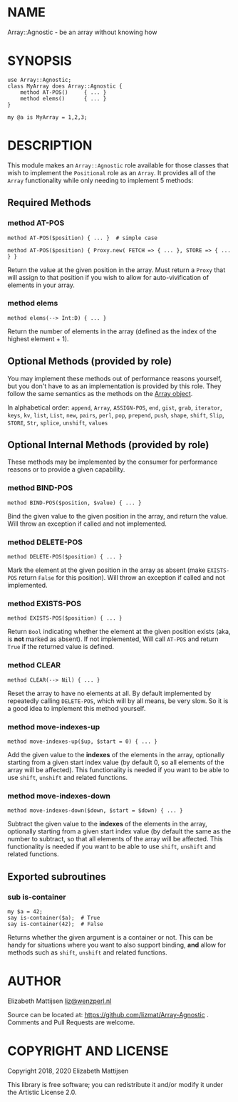 NAME
====

Array::Agnostic - be an array without knowing how

SYNOPSIS
========

    use Array::Agnostic;
    class MyArray does Array::Agnostic {
        method AT-POS()     { ... }
        method elems()      { ... }
    }

    my @a is MyArray = 1,2,3;

DESCRIPTION
===========

This module makes an `Array::Agnostic` role available for those classes that wish to implement the `Positional` role as an `Array`. It provides all of the `Array` functionality while only needing to implement 5 methods:

Required Methods
----------------

### method AT-POS

    method AT-POS($position) { ... }  # simple case

    method AT-POS($position) { Proxy.new( FETCH => { ... }, STORE => { ... } }

Return the value at the given position in the array. Must return a `Proxy` that will assign to that position if you wish to allow for auto-vivification of elements in your array.

### method elems

    method elems(--> Int:D) { ... }

Return the number of elements in the array (defined as the index of the highest element + 1).

Optional Methods (provided by role)
-----------------------------------

You may implement these methods out of performance reasons yourself, but you don't have to as an implementation is provided by this role. They follow the same semantics as the methods on the [Array object](https://docs.perl6.org/type/Array).

In alphabetical order: `append`, `Array`, `ASSIGN-POS`, `end`, `gist`, `grab`, `iterator`, `keys`, `kv`, `list`, `List`, `new`, `pairs`, `perl`, `pop`, `prepend`, `push`, `shape`, `shift`, `Slip`, `STORE`, `Str`, `splice`, `unshift`, `values`

Optional Internal Methods (provided by role)
--------------------------------------------

These methods may be implemented by the consumer for performance reasons or to provide a given capability.

### method BIND-POS

    method BIND-POS($position, $value) { ... }

Bind the given value to the given position in the array, and return the value. Will throw an exception if called and not implemented.

### method DELETE-POS

    method DELETE-POS($position) { ... }

Mark the element at the given position in the array as absent (make `EXISTS-POS` return `False` for this position). Will throw an exception if called and not implemented.

### method EXISTS-POS

    method EXISTS-POS($position) { ... }

Return `Bool` indicating whether the element at the given position exists (aka, is **not** marked as absent). If not implemented, Will call `AT-POS` and return `True` if the returned value is defined.

### method CLEAR

    method CLEAR(--> Nil) { ... }

Reset the array to have no elements at all. By default implemented by repeatedly calling `DELETE-POS`, which will by all means, be very slow. So it is a good idea to implement this method yourself.

### method move-indexes-up

    method move-indexes-up($up, $start = 0) { ... }

Add the given value to the **indexes** of the elements in the array, optionally starting from a given start index value (by default 0, so all elements of the array will be affected). This functionality is needed if you want to be able to use `shift`, `unshift` and related functions.

### method move-indexes-down

    method move-indexes-down($down, $start = $down) { ... }

Subtract the given value to the **indexes** of the elements in the array, optionally starting from a given start index value (by default the same as the number to subtract, so that all elements of the array will be affected. This functionality is needed if you want to be able to use `shift`, `unshift` and related functions.

Exported subroutines
--------------------

### sub is-container

    my $a = 42;
    say is-container($a);  # True
    say is-container(42);  # False

Returns whether the given argument is a container or not. This can be handy for situations where you want to also support binding, **and** allow for methods such as `shift`, `unshift` and related functions.

AUTHOR
======

Elizabeth Mattijsen <liz@wenzperl.nl>

Source can be located at: https://github.com/lizmat/Array-Agnostic . Comments and Pull Requests are welcome.

COPYRIGHT AND LICENSE
=====================

Copyright 2018, 2020 Elizabeth Mattijsen

This library is free software; you can redistribute it and/or modify it under the Artistic License 2.0.

